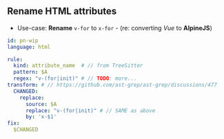 ## Rename HTML attributes

- Use-case: **Rename** `v-for` to `x-for` - (re: converting *Vue* to **AlpineJS**)

```yaml
id: pn-wip
language: html

rule:
  kind: attribute_name  # // from TreeSitter
  pattern: $A
  regex: "v-(for|init)" # // TODO: more...
transform: # // https://github.com/ast-grep/ast-grep/discussions/477
  CHANGED:
    replace:
      source: $A
      replace: "v-(for|init)" # // SAME as above
      by: 'x-$1'
fix:
  $CHANGED
```
